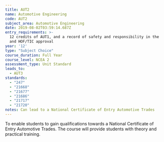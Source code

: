 ```yaml
---
title: AUT2
name: Automotive Engineering
code: AUT2
subject_area: Automotive Engineering
date: 2019-08-02T03:59:14.687Z
entry_requirements: >-
  12 credits of AUT1, and a record of safety and responsibility in the Workshop
  and HOF/TIC approval
year: '12'
type: "Subject Choice"
course_duration: Full Year
course_level: NCEA 2
assessment_type: Unit Standard
leads_to:
  - AUT3
standards:
  - "247"
  - "21668"
  - "21677"
  - "21686"
  - "21717"
  - "21720"
notes: Can lead to a National Certificate of Entry Automotive Trades
---
```

To enable students to gain qualifications towards a National Certificate of Entry Automotive Trades. The course will provide students with theory and practical training.
